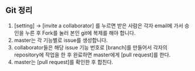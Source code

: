 ## Git 정리

1. [setting] -> [invite a collaborator] 를 누르면 받은 사람은 각자 email에 가서 승인을 누른 후 Fork를 눌러 본인 git에 복제를 해야 합니다. 
2. master는 각 기능별로 issue를 생성합니다.
3. collaborator들은 해당 issue 기능 번호로 [branch]를 만들어서 각자의 repository에 작업을 한 후 완료하면 master에게  [pull request]를 한다.
4. master는 [pull request]를 확인한 후 합친다. 

